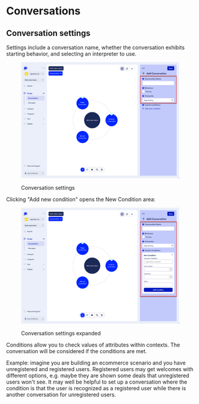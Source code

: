 # Conversations

## Conversation settings

Settings include a conversation name, whether the conversation exhibits starting behavior, and selecting an interpreter to use.&#x20;

<figure><img src="../.gitbook/assets/2023-05-18_15-08-12.png" alt=""><figcaption><p>Conversation settings</p></figcaption></figure>

Clicking "Add new condition" opens the New Condition area:

<figure><img src="../.gitbook/assets/2023-05-18_15-09-06.png" alt=""><figcaption><p>Conversation settings expanded</p></figcaption></figure>

Conditions allow you to check values of attributes within contexts. The conversation will be considered if the conditions are met.&#x20;

Example: imagine you are building an ecommerce scenario and you have unregistered and registered users. Registered users may get welcomes with different options, e.g. maybe they are shown some deals that unregistered users won't see. It may well be helpful to set up a conversation where the condition is that the user is recognized as a registered user while there is another conversation for unregistered users.&#x20;
